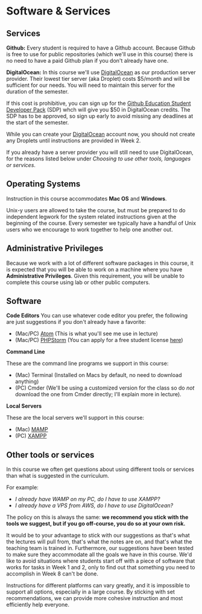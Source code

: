 

# Software & Services


## Services
__Github:__
Every student is required to have a Github account. Because Github is free to use for public repositories (which we'll use in this course) there is no need to have a paid Github plan if you don't already have one.

__DigitalOcean:__ In this course we'll use [DigitalOcean](https://cloud.digitalocean.com/settings/referrals?i=6f601b) as our production server provider. Their lowest tier server (aka Droplet) costs $5/month and will be sufficient for our needs. You will need to maintain this server for the duration of the semester.

If this cost is prohibitive, you can sign up for the [Github Education Student Developer Pack](https://education.github.com/pack) (SDP) whch will give you $50 in DigitalOcean credits. The SDP has to be approved, so sign up early to avoid missing any deadlines at the start of the semester.

While you can create your [DigitalOcean](https://cloud.digitalocean.com/settings/referrals?i=6f601b) account now, you should not create any Droplets until instructions are provided in Week 2.

If you already have a server provider you will still need to use DigitalOcean, for the reasons listed below under *Choosing to use other tools, languages or services*.




## Operating Systems
Instruction in this course accommodates **Mac OS** and **Windows**.

Unix-y users are allowed to take the course, but must be prepared to do independent legwork for the system related instructions given at the beginning of the course. Every semester we typically have a handful of Unix users who we encourage to work together to help one another out.


## Administrative Privileges
Because we work with a lot of different software packages in this course, it is expected that you will be able to work on a machine where you have **Administrative Privileges**. Given this requirement, you will be unable to complete this course using lab or other public computers.


## Software
__Code Editors__
You can use whatever code editor you prefer, the following are just suggestions if you don't already have a favorite:

+ (Mac/PC) [Atom](http://atom.io/) (This is what you'll see me use in lecture)
+ (Mac/PC) [PHPStorm](http://jetbrains.com/phpstorm/) (You can apply for a free student license [here](https://www.jetbrains.com/student/))

__Command Line__

These are the command line programs we support in this course:

+ (Mac) Terminal (Installed on Macs by default, no need to download anything)
+ (PC) Cmder (We'll be using a customized version for the class so do *not* download the one from Cmder directly; I'll explain more in lecture).

__Local Servers__

These are the local servers we'll support in this course:

* (Mac) [MAMP](http://mamp.info/en/)
* (PC) [XAMPP](https://www.apachefriends.org/index.html)



## Other tools or services
In this course we often get questions about using different tools or services than what is suggested in the curriculum.

For example:

* *I already have WAMP on my PC, do I have to use XAMPP?*
* *I already have a VPS from AWS, do I have to use DigitalOcean?*

The policy on this is always the same: **we recommend you stick with the tools we suggest, but if you go off-course, you do so at your own risk.**

It would be to your advantage to stick with our suggestions as that's what the lectures will pull from, that's what the notes are on, and that's what the teaching team is trained in. Furthermore, our suggestions have been tested to make sure they accommodate all the goals we have in this course. We'd like to avoid situations where students start off with a piece of software that works for tasks in Week 1 and 2, only to find out that something you need to accomplish in Week 8 can't be done.

Instructions for different platforms can vary greatly, and it is impossible to support all options, especially in a large course. By sticking with set recommendations, we can provide more cohesive instruction and most efficiently help everyone.

